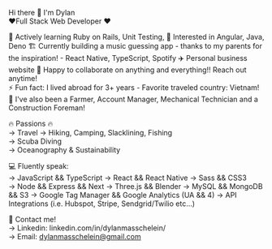 Hi there 👋 I'm Dylan  
❤️‍ Full Stack Web Developer ❤️‍

🌱 Actively learning Ruby on Rails, Unit Testing,
📖 Interested in Angular, Java, Deno
🏗️ Currently building a music guessing app - thanks to my parents for the inspiration! - React Native, TypeScript, Spotify
✈️ Personal business website
👯 Happy to collaborate on anything and everything!! Reach out anytime!  
⚡ Fun fact: I lived abroad for 3+ years - Favorite traveled country: Vietnam!  
📜 I've also been a Farmer, Account Manager, Mechanical Technician and a Construction Foreman!  

🔥 Passions 🔥  
-> Travel
-> Hiking, Camping, Slacklining, Fishing    
-> Scuba Diving  
-> Oceanography & Sustainability
        
 💻 Fluently speak:  
 -> JavaScript && TypeScript 
 -> React && React Native
 -> Sass && CSS3  
 -> Node && Express && Next
 -> Three.js && Blender
 -> MySQL && MongoDB && S3
 -> Google Tag Manager && Google Analytics (UA && 4)
 -> API Integrations (i.e. Hubspot, Stripe, Sendgrid/Twilio etc...)
  
 📇 Contact me!  
 -> Linkedin: linkedin.com/in/dylanmasschelein/  
 -> Email: dylanmasschelein@gmail.com  

